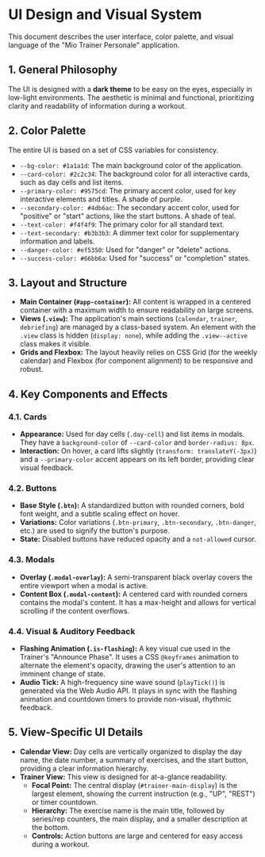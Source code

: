 # UI Design and Visual System

This document describes the user interface, color palette, and visual language of the "Mio Trainer Personale" application.

## 1. General Philosophy

The UI is designed with a **dark theme** to be easy on the eyes, especially in low-light environments. The aesthetic is minimal and functional, prioritizing clarity and readability of information during a workout.

## 2. Color Palette

The entire UI is based on a set of CSS variables for consistency.

* `--bg-color: #1a1a1d`: The main background color of the application.
* `--card-color: #2c2c34`: The background color for all interactive cards, such as day cells and list items.
* `--primary-color: #9575cd`: The primary accent color, used for key interactive elements and titles. A shade of purple.
* `--secondary-color: #4db6ac`: The secondary accent color, used for "positive" or "start" actions, like the start buttons. A shade of teal.
* `--text-color: #f4f4f9`: The primary color for all standard text.
* `--text-secondary: #b3b3b3`: A dimmer text color for supplementary information and labels.
* `--danger-color: #ef5350`: Used for "danger" or "delete" actions.
* `--success-color: #66bb6a`: Used for "success" or "completion" states.

## 3. Layout and Structure

* **Main Container (`#app-container`):** All content is wrapped in a centered container with a maximum width to ensure readability on large screens.
* **Views (`.view`):** The application's main sections (`calendar`, `trainer`, `debriefing`) are managed by a class-based system. An element with the `.view` class is hidden (`display: none`), while adding the `.view--active` class makes it visible.
* **Grids and Flexbox:** The layout heavily relies on CSS Grid (for the weekly calendar) and Flexbox (for component alignment) to be responsive and robust.

## 4. Key Components and Effects

### 4.1. Cards

* **Appearance:** Used for day cells (`.day-cell`) and list items in modals. They have a `background-color` of `--card-color` and `border-radius: 8px`.
* **Interaction:** On hover, a card lifts slightly (`transform: translateY(-3px)`) and a `--primary-color` accent appears on its left border, providing clear visual feedback.

### 4.2. Buttons

* **Base Style (`.btn`):** A standardized button with rounded corners, bold font weight, and a subtle scaling effect on hover.
* **Variations:** Color variations (`.btn-primary`, `.btn-secondary`, `.btn-danger`, etc.) are used to signify the button's purpose.
* **State:** Disabled buttons have reduced opacity and a `not-allowed` cursor.

### 4.3. Modals

* **Overlay (`.modal-overlay`):** A semi-transparent black overlay covers the entire viewport when a modal is active.
* **Content Box (`.modal-content`):** A centered card with rounded corners contains the modal's content. It has a max-height and allows for vertical scrolling if the content overflows.

### 4.4. Visual & Auditory Feedback

* **Flashing Animation (`.is-flashing`):** A key visual cue used in the Trainer's "Announce Phase". It uses a CSS `@keyframes` animation to alternate the element's opacity, drawing the user's attention to an imminent change of state.
* **Audio Tick:** A high-frequency sine wave sound (`playTick()`) is generated via the Web Audio API. It plays in sync with the flashing animation and countdown timers to provide non-visual, rhythmic feedback.

## 5. View-Specific UI Details

* **Calendar View:** Day cells are vertically organized to display the day name, the date number, a summary of exercises, and the start button, providing a clear information hierarchy.
* **Trainer View:** This view is designed for at-a-glance readability.
  * **Focal Point:** The central display (`#trainer-main-display`) is the largest element, showing the current instruction (e.g., "UP", "REST") or timer countdown.
  * **Hierarchy:** The exercise name is the main title, followed by series/rep counters, the main display, and a smaller description at the bottom.
  * **Controls:** Action buttons are large and centered for easy access during a workout.
